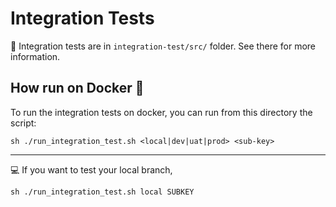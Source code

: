# Integration Tests

👀 Integration tests are in `integration-test/src/` folder. See there for more information.

## How run on Docker 🐳

To run the integration tests on docker, you can run from this directory the script:

``` shell
sh ./run_integration_test.sh <local|dev|uat|prod> <sub-key>
```
---
💻 If you want to test your local branch,

``` shell
sh ./run_integration_test.sh local SUBKEY
```

